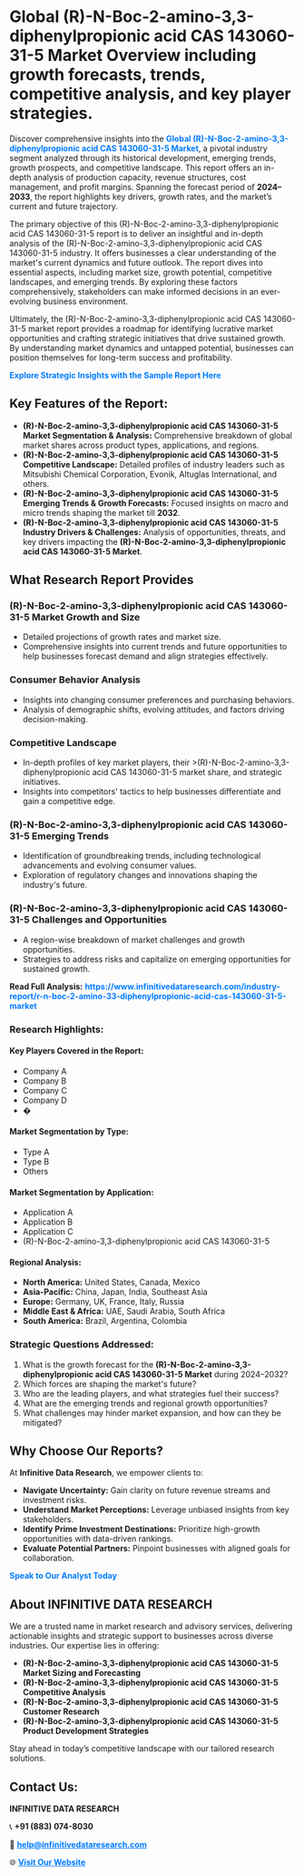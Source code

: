 <h1>Global (R)-N-Boc-2-amino-3,3-diphenylpropionic acid CAS 143060-31-5 Market Overview including growth forecasts, trends, competitive analysis, and key player strategies.</h1>
<p>
Discover comprehensive insights into the 
<a href="https://www.infinitivedataresearch.com/industry-report/r-n-boc-2-amino-33-diphenylpropionic-acid-cas-143060-31-5-market" rel="dofollow" style="color: #007BFF; text-decoration: none;"><strong>Global (R)-N-Boc-2-amino-3,3-diphenylpropionic acid CAS 143060-31-5 Market</strong></a>, a pivotal industry segment analyzed through its historical development, emerging trends, growth prospects, and competitive landscape. This report offers an in-depth analysis of production capacity, revenue structures, cost management, and profit margins. Spanning the forecast period of <strong>2024–2033</strong>, the report highlights key drivers, growth rates, and the market’s current and future trajectory.
</p>
<p>
The primary objective of this (R)-N-Boc-2-amino-3,3-diphenylpropionic acid CAS 143060-31-5 report is to deliver an insightful and in-depth analysis of the (R)-N-Boc-2-amino-3,3-diphenylpropionic acid CAS 143060-31-5 industry. It offers businesses a clear understanding of the market's current dynamics and future outlook. The report dives into essential aspects, including market size, growth potential, competitive landscapes, and emerging trends. By exploring these factors comprehensively, stakeholders can make informed decisions in an ever-evolving business environment.
</p>
<p>
Ultimately, the (R)-N-Boc-2-amino-3,3-diphenylpropionic acid CAS 143060-31-5 market report provides a roadmap for identifying lucrative market opportunities and crafting strategic initiatives that drive sustained growth. By understanding market dynamics and untapped potential, businesses can position themselves for long-term success and profitability.
</p>
<p>
<a href="https://www.infinitivedataresearch.com/request-sample/reportId=112067" style="color: #007BFF; text-decoration: none;"><strong>Explore Strategic Insights with the Sample Report Here</strong></a>
</p>

<h2>Key Features of the Report:</h2>
<ul>
<li><strong>(R)-N-Boc-2-amino-3,3-diphenylpropionic acid CAS 143060-31-5 Market Segmentation & Analysis:</strong> Comprehensive breakdown of global market shares across product types, applications, and regions.</li>
<li><strong>(R)-N-Boc-2-amino-3,3-diphenylpropionic acid CAS 143060-31-5 Competitive Landscape:</strong> Detailed profiles of industry leaders such as Mitsubishi Chemical Corporation, Evonik, Altuglas International, and others.</li>
<li><strong>(R)-N-Boc-2-amino-3,3-diphenylpropionic acid CAS 143060-31-5 Emerging Trends & Growth Forecasts:</strong> Focused insights on macro and micro trends shaping the market till <strong>2032</strong>.</li>
<li><strong>(R)-N-Boc-2-amino-3,3-diphenylpropionic acid CAS 143060-31-5 Industry Drivers & Challenges:</strong> Analysis of opportunities, threats, and key drivers impacting the <strong>(R)-N-Boc-2-amino-3,3-diphenylpropionic acid CAS 143060-31-5 Market</strong>.</li>
</ul>

<h2>What Research Report Provides</h2>
<h3>(R)-N-Boc-2-amino-3,3-diphenylpropionic acid CAS 143060-31-5 Market Growth and Size</h3>
<ul>
<li>Detailed projections of growth rates and market size.</li>
<li>Comprehensive insights into current trends and future opportunities to help businesses forecast demand and align strategies effectively.</li>
</ul>

<h3>Consumer Behavior Analysis</h3>
<ul>
<li>Insights into changing consumer preferences and purchasing behaviors.</li>
<li>Analysis of demographic shifts, evolving attitudes, and factors driving decision-making.</li>
</ul>

<h3>Competitive Landscape</h3>
<ul>
<li>In-depth profiles of key market players, their >(R)-N-Boc-2-amino-3,3-diphenylpropionic acid CAS 143060-31-5 market share, and strategic initiatives.</li>
<li>Insights into competitors' tactics to help businesses differentiate and gain a competitive edge.</li>
</ul>

<h3>(R)-N-Boc-2-amino-3,3-diphenylpropionic acid CAS 143060-31-5 Emerging Trends</h3>
<ul>
<li>Identification of groundbreaking trends, including technological advancements and evolving consumer values.</li>
<li>Exploration of regulatory changes and innovations shaping the industry's future.</li>
</ul>

<h3>(R)-N-Boc-2-amino-3,3-diphenylpropionic acid CAS 143060-31-5 Challenges and Opportunities</h3>
<ul>
<li>A region-wise breakdown of market challenges and growth opportunities.</li>
<li>Strategies to address risks and capitalize on emerging opportunities for sustained growth.</li>
</ul>
<p><strong>Read Full Analysis:</strong> <a href="https://www.infinitivedataresearch.com/industry-report/r-n-boc-2-amino-33-diphenylpropionic-acid-cas-143060-31-5-market" rel="dofollow" style="color: #007BFF; text-decoration: none;"><strong>https://www.infinitivedataresearch.com/industry-report/r-n-boc-2-amino-33-diphenylpropionic-acid-cas-143060-31-5-market</strong></a></p>
<h3>Research Highlights:</h3>
<h4>Key Players Covered in the Report:</h4>
<ul><li>Company A</li><li>Company B</li><li>Company C</li><li>Company D</li><li>�</li></ul>
<h4>Market Segmentation by Type:</h4>
<ul><li>Type A</li><li>Type B</li><li>Others</li></ul>
<h4>Market Segmentation by Application:</h4>
<ul><li>Application A</li><li>Application B</li><li>Application C</li><li>(R)-N-Boc-2-amino-3,3-diphenylpropionic acid CAS 143060-31-5</li></ul>

<h4>Regional Analysis:</h4>
<ul>
<li><strong>North America:</strong> United States, Canada, Mexico</li>
<li><strong>Asia-Pacific:</strong> China, Japan, India, Southeast Asia</li>
<li><strong>Europe:</strong> Germany, UK, France, Italy, Russia</li>
<li><strong>Middle East & Africa:</strong> UAE, Saudi Arabia, South Africa</li>
<li><strong>South America:</strong> Brazil, Argentina, Colombia</li>
</ul>

<h3>Strategic Questions Addressed:</h3>
<ol>
<li>What is the growth forecast for the <strong>(R)-N-Boc-2-amino-3,3-diphenylpropionic acid CAS 143060-31-5 Market</strong> during 2024–2032?</li>
<li>Which forces are shaping the market's future?</li>
<li>Who are the leading players, and what strategies fuel their success?</li>
<li>What are the emerging trends and regional growth opportunities?</li>
<li>What challenges may hinder market expansion, and how can they be mitigated?</li>
</ol>

<h2>Why Choose Our Reports?</h2>
<p>At <strong>Infinitive Data Research</strong>, we empower clients to:</p>
<ul>
<li><strong>Navigate Uncertainty:</strong> Gain clarity on future revenue streams and investment risks.</li>
<li><strong>Understand Market Perceptions:</strong> Leverage unbiased insights from key stakeholders.</li>
<li><strong>Identify Prime Investment Destinations:</strong> Prioritize high-growth opportunities with data-driven rankings.</li>
<li><strong>Evaluate Potential Partners:</strong> Pinpoint businesses with aligned goals for collaboration.</li>
</ul>
<p><a href="https://www.infinitivedataresearch.com/industry-report/r-n-boc-2-amino-33-diphenylpropionic-acid-cas-143060-31-5-market" rel="dofollow" style="color: #007BFF; text-decoration: none;"><strong>Speak to Our Analyst Today</strong></a></p>

<h2>About INFINITIVE DATA RESEARCH</h2>
<p>We are a trusted name in market research and advisory services, delivering actionable insights and strategic support to businesses across diverse industries. Our expertise lies in offering:</p>
<ul>
<li><strong>(R)-N-Boc-2-amino-3,3-diphenylpropionic acid CAS 143060-31-5 Market Sizing and Forecasting</strong></li>
<li><strong>(R)-N-Boc-2-amino-3,3-diphenylpropionic acid CAS 143060-31-5 Competitive Analysis</strong></li>
<li><strong>(R)-N-Boc-2-amino-3,3-diphenylpropionic acid CAS 143060-31-5 Customer Research</strong></li>
<li><strong>(R)-N-Boc-2-amino-3,3-diphenylpropionic acid CAS 143060-31-5 Product Development Strategies</strong></li>
</ul>
<p>Stay ahead in today’s competitive landscape with our tailored research solutions.</p>

<h2>Contact Us:</h2>
<p><strong>INFINITIVE DATA RESEARCH</strong></p>
<p>📞 <strong>+91 (883) 074-8030</strong></p>
<p>📧 <strong><a href="mailto:help@infinitivedataresearch.com" style="color: #007BFF;">help@infinitivedataresearch.com</a></strong></p>
<p>🌐 <strong><a href="https://www.infinitivedataresearch.com" rel="dofollow" style="color: #007BFF;">Visit Our Website</a></strong></p>